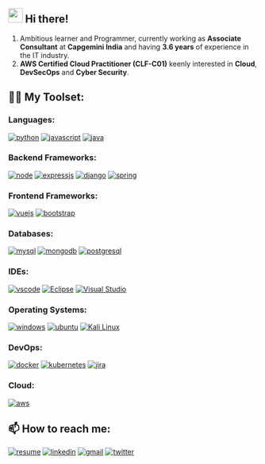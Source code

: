 ## <img src="https://media.giphy.com/media/hvRJCLFzcasrR4ia7z/giphy.gif" width="29px"> Hi there!
1. Ambitious learner and Programmer, currently working as **Associate Consultant** at **Capgemini India** and having **3.6 years** of experience in the IT industry.
2. **AWS Certified Cloud Practitioner (CLF-C01)** keenly interested in **Cloud**, **DevSecOps** and **Cyber Security**.
<!--
**gawdeparag/gawdeparag** is a ✨ _special_ ✨ repository because its `README.md` (this file) appears on your GitHub profile.

Here are some ideas to get you started:

- 🔭 I’m currently working on ...
- 🌱 I’m currently learning ...
- 👯 I’m looking to collaborate on ...
- 🤔 I’m looking for help with ...
- 💬 Ask me about ...
- 📫 How to reach me: ...
- 😄 Pronouns: ...
- ⚡ Fun fact: ...
-->

## 👨‍💻 My Toolset:
### Languages:
[![python](https://img.shields.io/badge/Python-3776AB?style=for-the-badge&logo=python&logoColor=white)](https://github.com/python)
[![javascript](https://img.shields.io/badge/JavaScript-323330?style=for-the-badge&logo=javascript&logoColor=F7DF1E)](https://github.com/topics/javascript)
[![java](https://img.shields.io/badge/Java-FFFFFF.svg?style=for-the-badge&logo=OpenJDK&logoColor=black)](https://github.com/openjdk)
### Backend Frameworks:
[![node](https://img.shields.io/badge/Node.js-339933?style=for-the-badge&logo=nodedotjs&logoColor=white)](https://github.com/nodejs)
[![expressjs](https://img.shields.io/badge/express.js-%23404d59.svg?style=for-the-badge&logo=express&logoColor=%2361DAFB)](https://github.com/expressjs)
[![django](https://img.shields.io/badge/Django-092E20?style=for-the-badge&logo=django&logoColor=white)](https://github.com/django)
[![spring](https://img.shields.io/badge/Spring-6DB33F?style=for-the-badge&logo=spring&logoColor=white)](https://spring.io/)
### Frontend Frameworks:
[![vuejs](https://img.shields.io/badge/Vue.js-35495E?style=for-the-badge&logo=vuedotjs&logoColor=4FC08D)](https://github.com/vuejs)
[![bootstrap](https://img.shields.io/badge/Bootstrap-563D7C?style=for-the-badge&logo=bootstrap&logoColor=white)](https://github.com/bootstrap)
### Databases:
[![mysql](https://img.shields.io/badge/MySQL-00000F?style=for-the-badge&logo=mysql&logoColor=white)](https://github.com/mysql)
[![mongodb](https://img.shields.io/badge/MongoDB-47A248?style=for-the-badge&logo=mongodb&logoColor=white)](https://github.com/mongodb)
[![postgresql](https://img.shields.io/badge/PostgreSQL-316192?style=for-the-badge&logo=postgresql&logoColor=white)](https://github.com/postgres)
### IDEs:
[![vscode](https://img.shields.io/badge/Visual%20Studio%20Code-0078d7.svg?style=for-the-badge&logo=visual-studio-code&logoColor=white)](https://github.com/microsoft/vscode)
[![Eclipse](https://img.shields.io/badge/Eclipse-000000.svg?style=for-the-badge&logo=eclipse&logoColor=white)](https://github.com/eclipse)
[![Visual Studio](https://img.shields.io/badge/Visual%20Studio-5C2D91.svg?style=for-the-badge&logo=visual-studio&logoColor=white)](https://visualstudio.microsoft.com/)
### Operating Systems:
[![windows](https://img.shields.io/badge/Windows-0078D6?style=for-the-badge&logo=windows&logoColor=white)](https://www.microsoft.com/software-download/windows11)
[![ubuntu](https://img.shields.io/badge/Ubuntu-E95420?style=for-the-badge&logo=ubuntu&logoColor=white)](https://github.com/ubuntu)
[![Kali Linux](https://img.shields.io/badge/Kali_Linux-557C94?style=for-the-badge&logo=kali-linux&logoColor=white)](https://www.kali.org/)
### DevOps:
[![docker](https://img.shields.io/badge/docker-%230db7ed.svg?style=for-the-badge&logo=docker&logoColor=white)](https://github.com/docker)
[![kubernetes](https://img.shields.io/badge/kubernetes-%23326ce5.svg?style=for-the-badge&logo=kubernetes&logoColor=white)](https://github.com/kubernetes)
[![jira](https://img.shields.io/badge/jira-3530DB.svg?style=for-the-badge&logo=jira&logoColor=white)](https://github.com/atlassian)
### Cloud:
[![aws](https://img.shields.io/badge/Amazon_AWS-232F3E?style=for-the-badge&logo=amazon-aws&logoColor=white)](https://github.com/aws)
## 📫 How to reach me:
[![resume](https://img.shields.io/badge/Resume-4285F4?style=for-the-badge&logo=read-the-docs&logoColor=white)](https://drive.google.com/file/d/1MSusNMClz4aFKPagjs1QbqcPev2QvGyN/view?usp=sharing)
[![linkedin](https://img.shields.io/badge/LinkedIn-0077B5?style=for-the-badge&logo=LinkedIn&logoColor=white)](https://www.linkedin.com/in/paraggawde/)
[![gmail](https://img.shields.io/badge/Gmail-D14836?style=for-the-badge&logo=Gmail&logoColor=white)](mailto:paraggawde1@gmail.com)
[![twitter](https://img.shields.io/badge/Twitter-1DA1F2?style=for-the-badge&logo=twitter&logoColor=white)](https://twitter.com/paraggawde1)
